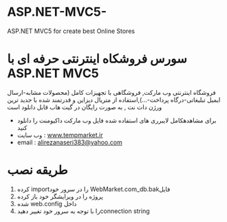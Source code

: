 # ASP.NET-MVC5-
ASP.NET MVC5 for create best  Online Stores
# سورس فروشکاه اینترنتی حرفه ای با ASP.NET MVC5
فروشگاه اینترنتی وب مارکت, فروشگاهی با تجهیزات کامل (محصولات مشابه-ارسال ایمیل تبلیغاتی-درگاه پرداخت-...),استفاده از متریال دیزاین و قدرتمند شده با جدید ترین ورژن دات نت , به صورت رایگان در گیت هاب قابل دانلود است

- برای مشاهدهکامل لایبرری های استفاده شده فایل وب مارکت داکیومنت را دانلود کنید
- وب سایت : www.tempmarket.ir
- email : alirezanaseri383@yahoo.com

# طریقه نصب

1. کرده importرا در سرور خود WebMarket.com_db.bakفایل
2. پروژه را در ویرایشگر خود باز کرده
3. شده web.config داخل
4. را با توجه به سرور خود تغییر دهیدconnection string 
